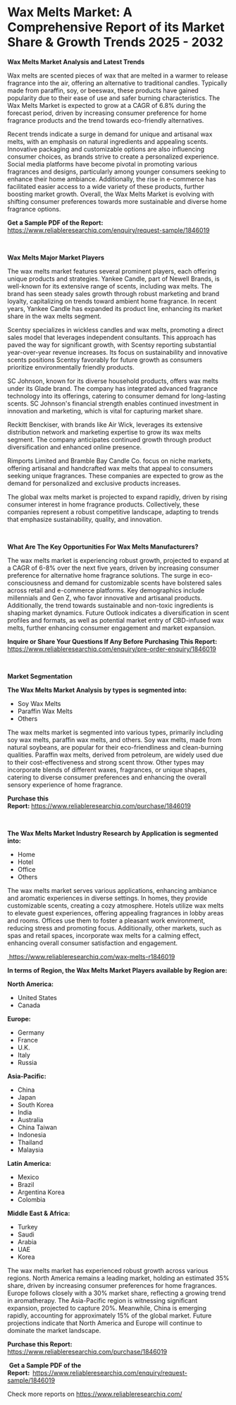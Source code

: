 <p><h1>Wax Melts Market: A Comprehensive Report of its Market Share & Growth Trends 2025 - 2032</h1></p><p><strong>Wax Melts Market Analysis and Latest Trends</strong></p>
<p><p>Wax melts are scented pieces of wax that are melted in a warmer to release fragrance into the air, offering an alternative to traditional candles. Typically made from paraffin, soy, or beeswax, these products have gained popularity due to their ease of use and safer burning characteristics. The Wax Melts Market is expected to grow at a CAGR of 6.8% during the forecast period, driven by increasing consumer preference for home fragrance products and the trend towards eco-friendly alternatives.</p><p>Recent trends indicate a surge in demand for unique and artisanal wax melts, with an emphasis on natural ingredients and appealing scents. Innovative packaging and customizable options are also influencing consumer choices, as brands strive to create a personalized experience. Social media platforms have become pivotal in promoting various fragrances and designs, particularly among younger consumers seeking to enhance their home ambiance. Additionally, the rise in e-commerce has facilitated easier access to a wide variety of these products, further boosting market growth. Overall, the Wax Melts Market is evolving with shifting consumer preferences towards more sustainable and diverse home fragrance options.</p></p>
<p><strong>Get a Sample PDF of the Report:&nbsp;</strong> <a href="https://www.reliableresearchiq.com/enquiry/request-sample/1846019?utm_campaign=2142&utm_medium=2&utm_source=Github&utm_content=ia&utm_term=30012025&utm_id=wax-melts">https://www.reliableresearchiq.com/enquiry/request-sample/1846019</a></p>
<p>&nbsp;</p>
<p><strong>Wax Melts Major Market Players</strong></p>
<p><p>The wax melts market features several prominent players, each offering unique products and strategies. Yankee Candle, part of Newell Brands, is well-known for its extensive range of scents, including wax melts. The brand has seen steady sales growth through robust marketing and brand loyalty, capitalizing on trends toward ambient home fragrance. In recent years, Yankee Candle has expanded its product line, enhancing its market share in the wax melts segment.</p><p>Scentsy specializes in wickless candles and wax melts, promoting a direct sales model that leverages independent consultants. This approach has paved the way for significant growth, with Scentsy reporting substantial year-over-year revenue increases. Its focus on sustainability and innovative scents positions Scentsy favorably for future growth as consumers prioritize environmentally friendly products.</p><p>SC Johnson, known for its diverse household products, offers wax melts under its Glade brand. The company has integrated advanced fragrance technology into its offerings, catering to consumer demand for long-lasting scents. SC Johnson's financial strength enables continued investment in innovation and marketing, which is vital for capturing market share.</p><p>Reckitt Benckiser, with brands like Air Wick, leverages its extensive distribution network and marketing expertise to grow its wax melts segment. The company anticipates continued growth through product diversification and enhanced online presence.</p><p>Rimports Limited and Bramble Bay Candle Co. focus on niche markets, offering artisanal and handcrafted wax melts that appeal to consumers seeking unique fragrances. These companies are expected to grow as the demand for personalized and exclusive products increases.</p><p>The global wax melts market is projected to expand rapidly, driven by rising consumer interest in home fragrance products. Collectively, these companies represent a robust competitive landscape, adapting to trends that emphasize sustainability, quality, and innovation.</p></p>
<p>&nbsp;</p>
<p><strong>What Are The Key Opportunities For Wax Melts Manufacturers?</strong></p>
<p><p>The wax melts market is experiencing robust growth, projected to expand at a CAGR of 6-8% over the next five years, driven by increasing consumer preference for alternative home fragrance solutions. The surge in eco-consciousness and demand for customizable scents have bolstered sales across retail and e-commerce platforms. Key demographics include millennials and Gen Z, who favor innovative and artisanal products. Additionally, the trend towards sustainable and non-toxic ingredients is shaping market dynamics. Future Outlook indicates a diversification in scent profiles and formats, as well as potential market entry of CBD-infused wax melts, further enhancing consumer engagement and market expansion.</p></p>
<p><strong>Inquire or Share Your Questions If Any Before Purchasing This Report:</strong> <a href="https://www.reliableresearchiq.com/enquiry/pre-order-enquiry/1846019?utm_campaign=2142&utm_medium=2&utm_source=Github&utm_content=ia&utm_term=30012025&utm_id=wax-melts">https://www.reliableresearchiq.com/enquiry/pre-order-enquiry/1846019</a></p>
<p>&nbsp;</p>
<p><strong>Market Segmentation</strong></p>
<p><strong>The Wax Melts Market Analysis by types is segmented into:</strong></p>
<p><ul><li>Soy Wax Melts</li><li>Paraffin Wax Melts</li><li>Others</li></ul></p>
<p><p>The wax melts market is segmented into various types, primarily including soy wax melts, paraffin wax melts, and others. Soy wax melts, made from natural soybeans, are popular for their eco-friendliness and clean-burning qualities. Paraffin wax melts, derived from petroleum, are widely used due to their cost-effectiveness and strong scent throw. Other types may incorporate blends of different waxes, fragrances, or unique shapes, catering to diverse consumer preferences and enhancing the overall sensory experience of home fragrance.</p></p>
<p><strong>Purchase this Report:&nbsp;</strong><a href="https://www.reliableresearchiq.com/purchase/1846019?utm_campaign=2142&utm_medium=2&utm_source=Github&utm_content=ia&utm_term=30012025&utm_id=wax-melts">https://www.reliableresearchiq.com/purchase/1846019</a></p>
<p>&nbsp;</p>
<p><strong>The Wax Melts Market Industry Research by Application is segmented into:</strong></p>
<p><ul><li>Home</li><li>Hotel</li><li>Office</li><li>Others</li></ul></p>
<p><p>The wax melts market serves various applications, enhancing ambiance and aromatic experiences in diverse settings. In homes, they provide customizable scents, creating a cozy atmosphere. Hotels utilize wax melts to elevate guest experiences, offering appealing fragrances in lobby areas and rooms. Offices use them to foster a pleasant work environment, reducing stress and promoting focus. Additionally, other markets, such as spas and retail spaces, incorporate wax melts for a calming effect, enhancing overall consumer satisfaction and engagement.</p></p>
<p><a href="https://www.reliableresearchiq.com/wax-melts-r1846019?utm_campaign=2142&utm_medium=2&utm_source=Github&utm_content=ia&utm_term=30012025&utm_id=wax-melts">&nbsp;https://www.reliableresearchiq.com/wax-melts-r1846019</a></p>
<p><strong>In terms of Region, the Wax Melts Market Players available by Region are:</strong></p>
<p>
    <p> <strong> North America: </strong>
        <ul>
            <li>United States</li>
            <li>Canada</li>
        </ul>
        </p> 
    <p> <strong> Europe: </strong>
        <ul>
            <li>Germany</li>
            <li>France</li>
            <li>U.K.</li>
            <li>Italy</li>
            <li>Russia</li>
        </ul>
        </p> 
    <p> <strong> Asia-Pacific: </strong>
        <ul>
            <li>China</li>
            <li>Japan</li>
            <li>South Korea</li>
            <li>India</li>
            <li>Australia</li>
            <li>China Taiwan</li>
            <li>Indonesia</li>
            <li>Thailand</li>
            <li>Malaysia</li>
        </ul>
        </p> 
    <p> <strong> Latin America: </strong>
        <ul>
            <li>Mexico</li>
            <li>Brazil</li>
            <li>Argentina Korea</li>
            <li>Colombia</li>
        </ul>
        </p> 
    <p> <strong> Middle East & Africa: </strong>
        <ul>
            <li>Turkey</li>
            <li>Saudi</li>
            <li>Arabia</li>
            <li>UAE</li>
            <li>Korea</li>
        </ul>
    </p>
    </p>
<p><p>The wax melts market has experienced robust growth across various regions. North America remains a leading market, holding an estimated 35% share, driven by increasing consumer preferences for home fragrances. Europe follows closely with a 30% market share, reflecting a growing trend in aromatherapy. The Asia-Pacific region is witnessing significant expansion, projected to capture 20%. Meanwhile, China is emerging rapidly, accounting for approximately 15% of the global market. Future projections indicate that North America and Europe will continue to dominate the market landscape.</p></p>
<p><strong>Purchase this Report: </strong><a href="https://www.reliableresearchiq.com/purchase/1846019?utm_campaign=2142&utm_medium=2&utm_source=Github&utm_content=ia&utm_term=30012025&utm_id=wax-melts">https://www.reliableresearchiq.com/purchase/1846019</a></p>
<p>&nbsp;<strong>Get a Sample PDF of the Report:&nbsp;&nbsp;</strong><a href="https://www.reliableresearchiq.com/enquiry/request-sample/1846019?utm_campaign=2142&utm_medium=2&utm_source=Github&utm_content=ia&utm_term=30012025&utm_id=wax-melts">https://www.reliableresearchiq.com/enquiry/request-sample/1846019</a></p>
<p><strong></strong></p>
<p>Check more reports on <a href="https://www.reliableresearchiq.com/?utm_campaign=2142&utm_medium=2&utm_source=Github&utm_content=ia&utm_term=30012025&utm_id=wax-melts">https://www.reliableresearchiq.com/</a></p>